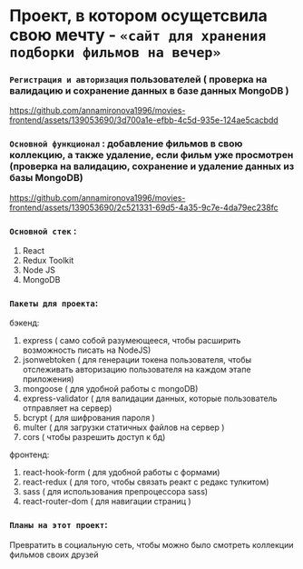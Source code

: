 # Проект, в котором осущетсвила свою мечту - `«сайт для хранения подборки фильмов на вечер»`


### `Регистрация и авторизация` пользователей ( проверка на валидацию и сохранение данных в базе данных MongoDB ) 
https://github.com/annamironova1996/movies-frontend/assets/139053690/3d700a1e-efbb-4c5d-935e-124ae5cacbdd


### `Основной функционал` : добавление фильмов в свою коллекцию, а также удаление, если фильм уже просмотрен (проверка на валидацию, сохранение и удаление данных из базы MongoDB) 
https://github.com/annamironova1996/movies-frontend/assets/139053690/2c521331-69d5-4a35-9c7e-4da79ec238fc

### `Основной стек` :
1. React
2. Redux Toolkit
3. Node JS
4. MongoDB


### `Пакеты для проекта`: 

бэкенд:
1. express ( само собой разумеющееся, чтобы расширить возможность писать на NodeJS)
2. jsonwebtoken ( для генерации токена пользователя, чтобы отслеживать авторизацию пользователя на каждом этапе приложения) 
3. mongoose ( для удобной работы с mongoDB) 
4. express-validator ( для валидации данных, которые пользователь отправляет на сервер) 
5. bcrypt ( для шифрования пароля ) 
6. multer ( для загрузки статичных  файлов на сервер ) 
7. cors ( чтобы разрешить доступ к бд)

фронтенд:
1. react-hook-form ( для удобной работы с формами)
2. react-redux ( для того, чтобы связать реакт с редакс тулкитом)
3. sass ( для использования препроцессора sass)
4. react-router-dom ( для навигации страниц )


### `Планы на этот проект`: 
Превратить в социальную сеть, чтобы можно было смотреть коллекции фильмов своих друзей

